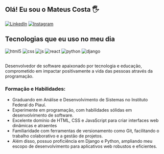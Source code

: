 ## Olá! Eu sou o Mateus Costa 🖐️

<a href="https://www.linkedin.com/in/mateus-costa-851b7026a/" target="_blank"><img src="https://img.shields.io/badge/LinkedIn-0077B5?style=for-the-badge&logo=linkedin&logoColor=white" alt="LinkedIn"/></a>
<a href="https://www.instagram.com/mateuscosta.b/" target="_blank"><img src="https://img.shields.io/badge/Instagram-E4405F?style=for-the-badge&logo=instagram&logoColor=white" alt="Instagram"/></a>


## Tecnologias que eu uso no meu dia

<div style="display: inline_block">
  <img align="center" alt="html5" src="https://img.shields.io/badge/HTML5-E34F26?style=for-the-badge&logo=html5&logoColor=white" />
  <img align="center" alt="css" src="https://img.shields.io/badge/CSS3-1572B6?style=for-the-badge&logo=css3&logoColor=white" />
  <img align="center" alt="js" src="https://img.shields.io/badge/JavaScript-F7DF1E?style=for-the-badge&logo=javascript&logoColor=black" />
  <img align="center" alt="react" src="https://img.shields.io/badge/React-20232A?style=for-the-badge&logo=react&logoColor=61DAFB" />
  <img align="center" alt="python" src="https://img.shields.io/badge/Python-3776AB?style=for-the-badge&logo=python&logoColor=white" />
  <img align="center" alt="django" src="https://img.shields.io/badge/Django-092E20?style=for-the-badge&logo=django&logoColor=white" />
</div><br/>

Desenvolvedor de software apaixonado por tecnologia e educação, comprometido em impactar positivamente a vida das pessoas através da programação.

### Formação e Habilidades:
- Graduando em Análise e Desenvolvimento de Sistemas no Instituto Federal do Piauí. <br/>
- Experimente em programação, com habilidades sólidas em desenvolvimento de software.<br/>
- Excelente domínio de HTML, CSS e JavaScript para criar interfaces web dinâmicas e atraentes<br/>
- Familiaridade com ferramentas de versionamento como Git, facilitando o trabalho colaborativo e a gestão de projetos.<br/>
- Além disso, possuo proficiência em Django e Python, ampliando meu escopo de desenvolvimento para aplicativos web robustos e eficientes.<br/>

